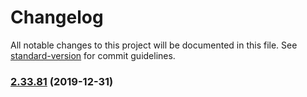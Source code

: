 # Changelog

All notable changes to this project will be documented in this file. See [standard-version](https://github.com/conventional-changelog/standard-version) for commit guidelines.

### [2.33.81](http://bitbucket.gost-group.com:7999///compare/v0.30.6...v2.33.81) (2019-12-31)

